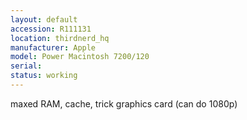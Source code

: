 ```yaml
---
layout: default
accession: R111131
location: thirdnerd_hq
manufacturer: Apple
model: Power Macintosh 7200/120
serial: 
status: working
---
```


maxed RAM, cache, trick graphics card (can do 1080p)